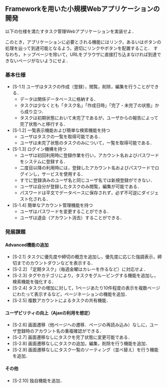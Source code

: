 Frameworkを用いた小規模Webアプリケーションの開発
---

以下の仕様を満たすタスク管理Webアプリケーションを実装せよ．

このとき，アプリケーションに必要とされる機能にはリンク，あるいはボタンの処理を辿って到達可能となるよう，適切にリンクやボタンを配置すること．
すなわち，トップページを除いて，URLをブラウザに直接打ち込まなければ到達できないページがないようにせよ．

### 基本仕様
- [S-1.1] ユーザはタスクの作成（登録），閲覧，削除，編集を行うことができる．
    - データは関係データベースに格納する．
    - タスクは少なくとも「タスク名」「作成日時」「完了・未完了の状態」から成り立つ．
    - タスクは初期状態において未完了であるが，ユーザからの報告によって完了状態へと移行する．
- [S-1.2] 一覧表示機能および簡単な検索機能を持つ
    - ユーザはタスクの一覧を取得可能である．
    - ユーザは未完了状態のタスクのみについて，一覧を取得可能である．
- [S-1.3] ログイン機構を持つ
    - ユーザは初回利用時に登録作業を行い，アカウント名およびパスワードをシステムに登録する．
    - 二度目以降の利用時には，登録したアカウント名およびパスワードでログインし，サービスを使用する．
    - すでに登録済みのユーザ名と同じユーザ名では新規登録ができない．
    - ユーザは自分が登録したタスクのみ閲覧，編集が可能である．
    - パスワードは平文でデータベースに保存されず，必ず不可逆にダイジェスト化される．
- [S-1.4] 簡単なアカウント管理機能を持つ
    - ユーザはパスワードを変更することができる．
    - ユーザは退会（アカウント消去）することができる．


### 発展課題
#### Advanced機能の追加
- [S-2.1] タスクに優先度や締切の概念を追加し，優先度に応じた強調表示，締切までのカウントダウンなどを表示する．
- [S-2.2] 「定期タスク」（毎週金曜はカレーを作るなど）に対応せよ．
- [S-2.3] タグやカテゴリにより，タスクをグルーピングする機能を追加し，検索機能を強化する．
- [S-2.4] タスクの増加に対して，1ページあたり10件程度の表示を複数ページにわたって表示するなど，ページネーションの機能を追加．
- [S-2.5] 複数アカウントによるタスクの共有機能．

#### ユーザビリティの向上（Ajaxの利用を想定）
- [S-2.6] 画面遷移（他ページへの遷移．ページの再読み込み）なしに，ユーザ登録時のアカウント名の重複確認ができる．
- [S-2.7] 画面遷移なしにタスクを完了状態に変更可能である．
- [S-2.8] 画面遷移なしにタスクの追加，編集，削除を行う機能を追加．
- [S-2.9] 画面遷移なしにタスク一覧のソーティング（並べ替え）を行う機能を追加．

#### その他
- [S-2.10] 独自機能を追加．
